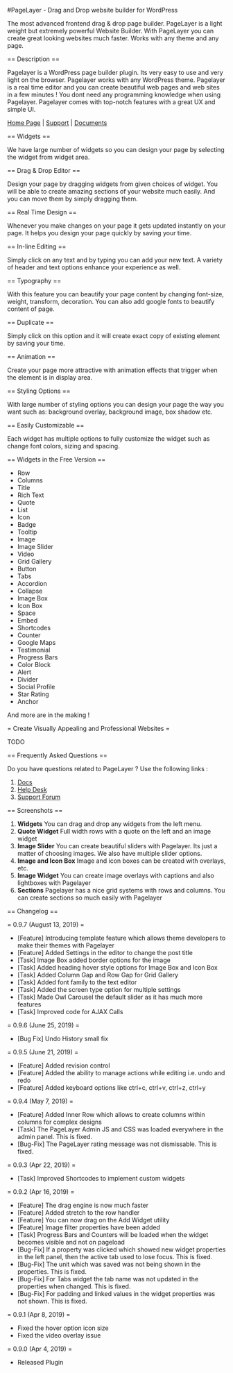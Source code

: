 #PageLayer - Drag and Drop website builder for WordPress

The most advanced frontend drag & drop page builder. PageLayer is a light weight but extremely powerful Website Builder. With PageLayer you can create great looking websites much faster. Works with any theme and any page.

== Description ==

Pagelayer is a WordPress page builder plugin. Its very easy to use and very light on the browser. Pagelayer works with any WordPress theme. Pagelayer is a real time editor and you can create beautiful web pages and web sites in a few minutes ! You dont need any programming knowledge when using Pagelayer. Pagelayer comes with top-notch features with a great UX and simple UI.

[Home Page](https://pagelayer.com "PageLayer Homepage") | [Support](https://pagelayer.deskuss.com "PageLayer Support") | [Documents](http://pagelayer.com/docs "Documents")


== Widgets ==

We have large number of widgets so you can design your page by selecting the widget from widget area.

== Drag & Drop Editor ==

Design your page by dragging widgets from given choices of widget. You will be able to create amazing sections of your website much easily. And you can move them by simply dragging them.

== Real Time Design ==

Whenever you make changes on your page it gets updated instantly on your page. It helps you design your page quickly by saving your time.

== In-line Editing ==

Simply click on any text and by typing you can add your new text. A variety of header and text options enhance your experience as well.

== Typography ==

With this feature you can beautify your page content by changing font-size, weight, transform, decoration. You can also add google fonts to beautify content of page.

== Duplicate ==

Simply click on this option and it will create exact copy of existing element by saving your time.

== Animation ==

Create your page more attractive with animation effects that trigger when the element is in display area.

== Styling Options ==

With large number of styling options you can design your page the way you want such as: background overlay, background image, box shadow etc.

== Easily Customizable ==

Each widget has multiple options to fully customize the widget such as change font colors, sizing and spacing.

== Widgets in the Free Version ==

* Row
* Columns
* Title
* Rich Text
* Quote
* List
* Icon
* Badge
* Tooltip
* Image
* Image Slider
* Video
* Grid Gallery
* Button
* Tabs
* Accordion
* Collapse
* Image Box
* Icon Box
* Space
* Embed
* Shortcodes
* Counter
* Google Maps
* Testimonial
* Progress Bars
* Color Block
* Alert
* Divider
* Social Profile
* Star Rating
* Anchor

And more are in the making !

= Create Visually Appealing and Professional Websites =

TODO

== Frequently Asked Questions ==

Do you have questions related to PageLayer ? Use the following links :

1. [Docs](http://pagelayer.com/docs)
3. [Help Desk](https://pagelayer.deskuss.com)
2. [Support Forum](http://wordpress.org/support/plugin/pagelayer)

== Screenshots ==

1. **Widgets** You can drag and drop any widgets from the left menu. 
2. **Quote Widget** Full width rows with a quote on the left and an image widget
3. **Image Slider** You can create beautiful sliders with Pagelayer. Its just a matter of choosing images. We also have multiple slider options.
4. **Image and Icon Box** Image and icon boxes can be created with overlays, etc.
5. **Image Widget** You can create image overlays with captions and also lightboxes with Pagelayer
6. **Sections** Pagelayer has a nice grid systems with rows and columns. You can create sections so much easily with Pagelayer

== Changelog ==

= 0.9.7 (August 13, 2019) =
* [Feature] Introducing template feature which allows theme developers to make their themes with Pagelayer
* [Feature] Added Settings in the editor to change the post title
* [Task] Image Box added border options for the image
* [Task] Added heading hover style options for Image Box and Icon Box
* [Task] Added Column Gap and Row Gap for Grid Gallery
* [Task] Added font family to the text editor
* [Task] Added the screen type option for multiple settings
* [Task] Made Owl Carousel the default slider as it has much more features
* [Task] Improved code for AJAX Calls

= 0.9.6 (June 25, 2019) =
* [Bug Fix] Undo History small fix

= 0.9.5 (June 21, 2019) =
* [Feature] Added revision control
* [Feature] Added the ability to manage actions while editing i.e. undo and redo
* [Feature] Added keyboard options like ctrl+c, ctrl+v, ctrl+z, ctrl+y

= 0.9.4 (May 7, 2019) =
* [Feature] Added Inner Row which allows to create columns within columns for complex designs
* [Task] The PageLayer Admin JS and CSS was loaded everywhere in the admin panel. This is fixed.
* [Bug-Fix] The PageLayer rating message was not dismissable. This is fixed.


= 0.9.3 (Apr 22, 2019) =
* [Task] Improved Shortcodes to implement custom widgets

= 0.9.2 (Apr 16, 2019) =
* [Feature] The drag engine is now much faster
* [Feature] Added stretch to the row handler
* [Feature] You can now drag on the Add Widget utility
* [Feature] Image filter properties have been added
* [Task] Progress Bars and Counters will be loaded when the widget becomes visible and not on pageload
* [Bug-Fix] If a property was clicked which showed new widget properties in the left panel, then the active tab used to lose focus. This is fixed.
* [Bug-Fix] The unit which was saved was not being shown in the properties. This is fixed.
* [Bug-Fix] For Tabs widget the tab name was not updated in the properties when changed. This is fixed.
* [Bug-Fix] For padding and linked values in the widget properties was not shown. This is fixed.

= 0.9.1 (Apr 8, 2019) =
* Fixed the hover option icon size
* Fixed the video overlay issue

= 0.9.0 (Apr 4, 2019) =
* Released Plugin
